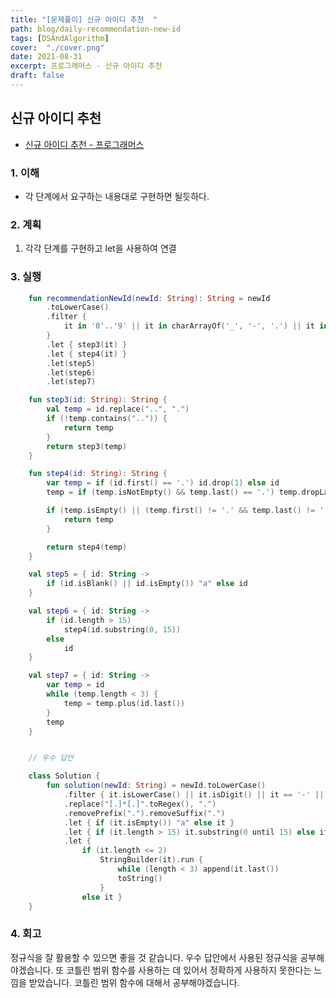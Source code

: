 ```yaml
---
title: "[문제풀이] 신규 아이디 추천  "
path: blog/daily-recommendation-new-id
tags: [DSAndAlgorithm]
cover:  "./cover.png"
date: 2021-08-31
excerpt: 프로그래머스 - 신규 아이디 추천 
draft: false
---
```



## 신규 아이디 추천 
* [신규 아이디 추천 - 프로그래머스](https://programmers.co.kr/learn/courses/30/lessons/72410)

### 1. 이해 
- 각 단계에서 요구하는 내용대로 구현하면 될듯하다. 

### 2. 계획

1. 각각 단계를 구현하고 let을 사용하여 연결 


### 3. 실행
```kotlin
    fun recommendationNewId(newId: String): String = newId
        .toLowerCase()
        .filter {
            it in '0'..'9' || it in charArrayOf('_', '-', '.') || it in 'a'..'z'
        }
        .let { step3(it) }
        .let { step4(it) }
        .let(step5)
        .let(step6)
        .let(step7)

    fun step3(id: String): String {
        val temp = id.replace("..", ".")
        if (!temp.contains("..")) {
            return temp
        }
        return step3(temp)
    }

    fun step4(id: String): String {
        var temp = if (id.first() == '.') id.drop(1) else id
        temp = if (temp.isNotEmpty() && temp.last() == '.') temp.dropLast(1) else temp

        if (temp.isEmpty() || (temp.first() != '.' && temp.last() != '.')) {
            return temp
        }

        return step4(temp)
    }

    val step5 = { id: String ->
        if (id.isBlank() || id.isEmpty()) "a" else id
    }

    val step6 = { id: String ->
        if (id.length > 15)
            step4(id.substring(0, 15))
        else
            id
    }

    val step7 = { id: String ->
        var temp = id
        while (temp.length < 3) {
            temp = temp.plus(id.last())
        }
        temp
    }


    // 우수 답안 

    class Solution {
        fun solution(newId: String) = newId.toLowerCase()
            .filter { it.isLowerCase() || it.isDigit() || it == '-' || it == '_' || it == '.' }
            .replace("[.]*[.]".toRegex(), ".")
            .removePrefix(".").removeSuffix(".")
            .let { if (it.isEmpty()) "a" else it }
            .let { if (it.length > 15) it.substring(0 until 15) else it }.removeSuffix(".")
            .let {
                if (it.length <= 2)
                    StringBuilder(it).run {
                        while (length < 3) append(it.last())
                        toString()
                    }
                else it }
    }

```

### 4. 회고 

정규식을 잘 활용할 수 있으면 좋을 것 같습니다. 우수 답안에서 사용된 정규식을 공부해야겠습니다. 또 코틀린 범위 함수를 사용하는 데 있어서 정확하게 사용하지 못한다는 느낌을 받았습니다.
코틀린 범위 함수에 대해서 공부해야겠습니다.